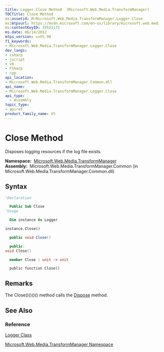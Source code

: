 ```yaml
---
title: Logger.Close Method  (Microsoft.Web.Media.TransformManager)
TOCTitle: Close Method
ms:assetid: M:Microsoft.Web.Media.TransformManager.Logger.Close
ms:mtpsurl: https://msdn.microsoft.com/en-us/library/microsoft.web.media.transformmanager.logger.close(v=VS.90)
ms:contentKeyID: 35521173
ms.date: 06/14/2012
mtps_version: v=VS.90
f1_keywords:
- Microsoft.Web.Media.TransformManager.Logger.Close
dev_langs:
- csharp
- jscript
- vb
- FSharp
- cpp
api_location:
- Microsoft.Web.Media.TransformManager.Common.dll
api_name:
- Microsoft.Web.Media.TransformManager.Logger.Close
api_type:
  - Assembly
topic_type:
- apiref
product_family_name: VS
---
```


# Close Method

Disposes logging resources if the log file exists.

**Namespace:**  [Microsoft.Web.Media.TransformManager](microsoft-web-media-transformmanager-namespace.md)  
**Assembly:**  Microsoft.Web.Media.TransformManager.Common (in Microsoft.Web.Media.TransformManager.Common.dll)

## Syntax

```vb
'Declaration

  Public Sub Close
'Usage

  Dim instance As Logger

instance.Close()
```

```csharp
  public void Close()
```

```cpp
  public:
void Close()
```

``` fsharp
  member Close : unit -> unit 
```

```jscript
  public function Close()
```

## Remarks

The Close()()()() method calls the [Dispose](logger-dispose-method-microsoft-web-media-transformmanager.md) method.

## See Also

### Reference

[Logger Class](logger-class-microsoft-web-media-transformmanager.md)

[Microsoft.Web.Media.TransformManager Namespace](microsoft-web-media-transformmanager-namespace.md)

